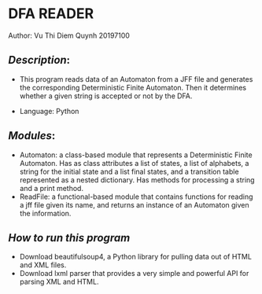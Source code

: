# DFA READER

Author: Vu Thi Diem Quynh 20197100

## ***Description***:

* This program reads data of an Automaton from a JFF file and generates the corresponding Deterministic Finite Automaton.
Then it determines whether a given string is accepted or not by the DFA.

* Language: Python

## ***Modules***:

* Automaton: a class-based module that represents a Deterministic Finite Automaton. Has as class attributes a list of states, a list of alphabets, a string for the initial state and a list final states, and a transition table represented as a nested dictionary. Has methods for processing a string and a print method.
* ReadFile: a functional-based module that contains functions for reading a jff file given its name, and returns an instance of an Automaton given the information.

## ***How to run this program***

* Download beautifulsoup4, a Python library for pulling data out of HTML and XML files.
* Download lxml parser that provides a very simple and powerful API for parsing XML and HTML.